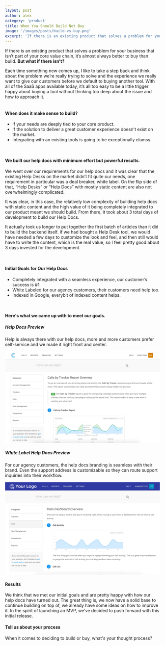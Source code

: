 ```yaml
---
layout: post
author: alex
category: 'product'
title: When You Should Build Not Buy
image: '/images/posts/build-vs-buy.png'
excerpt: 'If there is an existing product that solves a problem for your business that isn’t part of your core value chain, it’s almost always better to buy than build. But what if there isn’t?'
---
```

If there is an existing product that solves a problem for your business that isn’t part of your core value chain, it’s almost always better to buy than build. **But what if there isn’t?**

Each time something new comes up, I like to take a step back and think about the problem we’re really trying to solve and the experience we really want to give our customers before we default to buying another tool. With all of the SaaS apps available today, it’s all too easy to be a little trigger happy about buying a tool without thinking too deep about the issue and how to approach it.  
<br>

#### When does it make sense to build?

* If your needs are deeply tied to your core product.
* If the solution to deliver a great customer experience doesn't exist on the market. 
* Integrating with an existing tools is going to be exceptionally clumsy.

<br>

#### We built our help docs with minimum effort but powerful results.

We went over our requirements for our help docs and it was clear that the existing Help Desks on the market didn’t fit quite our needs, one requirement in particular was a deal breaker, white label. On the flip side of that, “Help Desks” or “Help Docs” with mostly static content are also not overwhelmingly complicated. 

It was clear, in this case, the relatively low complexity of building help docs with static content and the high value of it being completely integrated to our product meant we should build. From there, it took about 3 total days of development to build our Help Docs. 

It actually took us longer to put together the first batch of articles than it did to build the backend itself. If we had bought a Help Desk tool, we would have needed a few days to customize the look and feel, and then still would have to write the content, which is the real value, so I feel pretty good about 3 days invested for the development.

<br>

#### Initial Goals for Our Help Docs

* Completely integrated with a seamless experience, our customer’s success is #1.
* White Labeled for our agency customers, their customers need help too.
* Indexed in Google, everybit of indexed content helps.

<br>

#### Here's what we came up with to meet our goals.

##### Help Docs Preview
Help is always there with our help docs, more and more customers prefer self-service and we made it right front and center.
<div class="text-center">
<img src="/images/posts/call-tracker-help-docs.jpg" class="blog-content-img" alt="call tracker help docs" />
</div>

##### White Label Help Docs Preview
For our agency customers, the help docs branding is seamless with their brand. Even the support address is customizable so they can route support inquiries into their workflow.
<div class="text-center">
<img src="/images/posts/call-tracker-help-docs-white-label.jpg" class="blog-content-img" alt="call tracker help docs white label" />
</div>

#### Results

We think that we met our initial goals and are pretty happy with how our help docs have turned out. The great thing is, we now have a solid base to continue building on top of, we already have some ideas on how to improve it. In the spirit of launching an MVP, we’ve decided to push forward with this initial release. 


#### Tell us about your process

When it comes to deciding to build or buy, what's your thought process?


